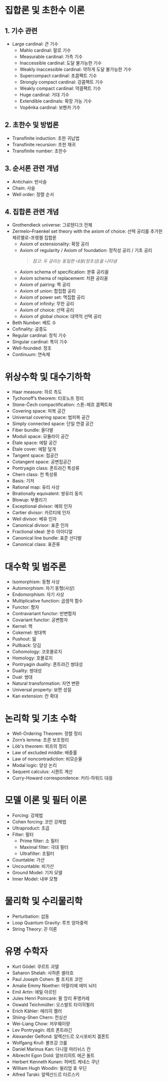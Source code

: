 # 집합론 및 초한수 이론​
## 1. 기수 관련​
- Large cardinal​: 큰 기수  
  - Mahlo cardinal​: 말로 기수  
  - Measurable cardinal​: 가측 기수  
  - Inaccessible cardinal​: 도달 불가능한 기수  
  - Weakly inaccessible cardinal​: 약하게 도달 불가능한 기수  
  - Supercompact cardinal​: 초콤팩트 기수  
  - Strongly compact cardinal​: 강콤팩트 기수  
  - Weakly compact cardinal​: 약콤팩트 기수  
  - Huge cardinal​: 거대 기수  
  - Extendible cardinals​: 확장 가능 기수  
  - Vopěnka cardinal​: 보펜카 기수  

## 2. 초한수 및 방법론​
- Transfinite induction​: 초한 귀납법  
- Transfinite recursion​: 초한 재귀  
- Transfinite number​: 초한수  

## 3. 순서론 관련 개념​
- Antichain​: 반사슬  
- Chain​: 사슬  
- Well order​: 정렬 순서  

## 4. 집합론 관련 개념​
- Grothendieck universe​: 그로텐디크 전체  
- Zermelo–Fraenkel set theory with the axiom of choice​: 선택 공리를 추가한 체르멜로-프렝켈 집합론  
  - Axiom of extensionality​: 확장 공리  
  - Axiom of regularity / Axiom of foundation​: 정칙성 공리 / 기초 공리  
    > *참고: 두 공리는 동일한 내용(정초성)을 나타냄*  
  - Axiom schema of specification​: 분류 공리꼴  
  - Axiom schema of replacement​: 치환 공리꼴  
  - Axiom of pairing​: 짝 공리  
  - Axiom of union​: 합집합 공리  
  - Axiom of power set​: 멱집합 공리  
  - Axiom of infinity​: 무한 공리  
  - Axiom of choice​: 선택 공리  
  - Axiom of global choice​: 대역적 선택 공리  
- Beth Number​: 베트 수  
- Cofinality​: 공종도  
- Regular cardinal​: 정칙 기수  
- Singular cardinal​: 특이 기수  
- Well-founded​: 정초  
- Continuum​: 연속체  

# 위상수학 및 대수기하학​
- Haar measure​: 하르 측도  
- Tychonoff’s theorem​: 티호노프 정리  
- Stone-Čech compactification​: 스톤-체흐 콤팩트화  
- Covering space​: 피복 공간  
- Universal covering space​: 범피복 공간  
- Simply connected space​: 단일 연결 공간  
- Fiber bundle​: 올다발  
- Moduli space​: 모듈라이 공간  
- Étale space​: 에탈 공간  
- Étale cover​: 에탈 덮개  
- Tangent space​: 접공간  
- Cotangent space​: 공변접공간  
- Pontryagin class​: 폰트랴긴 특성류  
- Chern class​: 천 특성류  
- Basis​: 기저  
- Rational map​: 유리 사상  
- Birationally equivalent​: 쌍유리 동치  
- Blowup​: 부풀리기  
- Exceptional divisor​: 예외 인자  
- Cartier divisor​: 카르티에 인자  
- Weil divisor​: 베유 인자  
- Canonical divisor​: 표준 인자  
- Fractional ideal​: 분수 아이디얼  
- Canonical line bundle​: 표준 선다발  
- Canonical class​: 표준류  

# 대수학 및 범주론​
- Isomorphism​: 동형 사상  
- Automorphism​: 자기 동형(사상)  
- Endomorphism​: 자기 사상  
- Multiplicative function​: 곱셈적 함수  
- Functor​: 함자  
- Contravariant functor​: 반변함자  
- Covariant functor​: 공변함자  
- Kernel​: 핵  
- Cokernel​: 쌍대핵  
- Pushout​: 밂  
- Pullback​: 당김  
- Cohomology​: 코호몰로지  
- Homology​: 호몰로지  
- Pontryagin duality​: 폰트랴긴 쌍대성  
- Duality​: 쌍대성  
- Dual​: 쌍대  
- Natural transformation​: 자연 변환  
- Universal property​: 보편 성질  
- Kan extension​: 칸 확대  

# 논리학 및 기초 수학​
- Well-Ordering Theorem​: 정렬 정리  
- Zorn’s lemma​: 초른 보조정리  
- Löb's theorem​: 뢰프의 정리  
- Law of excluded middle​: 배중률  
- Law of noncontradiction​: 비모순율  
- Modal logic​: 양상 논리  
- Sequent calculus​: 시퀀트 계산  
- Curry-Howard correspondence​: 커리-하워드 대응  

# 모델 이론 및 필터 이론​
- Forcing​: 강제법  
- Cohen forcing​: 코언 강제법  
- Ultraproduct​: 초곱  
- Filter​: 필터  
  - Prime filter​: 소 필터  
  - Maximal filter​: 극대 필터  
  - Ultrafilter​: 초필터  
- Countable​: 가산  
- Uncountable​: 비가산  
- Ground Model​: 기저 모델  
- Inner Model​: 내부 모형  

# 물리학 및 수리물리학​
- Perturbation​: 섭동  
- Loop Quantum Gravity​: 루프 양자중력  
- String Theory​: 끈 이론  

# 유명 수학자​
- Kurt Gödel​: 쿠르트 괴델  
- Saharon Shelah​: 사하론 셸라흐  
- Paul Joseph Cohen​: 폴 조지프 코언  
- Amalie Emmy Noether​: 아말리에 에미 뇌터  
- Emil Artin​: 에밀 아르틴  
- Jules Henri Poincaré​: 쥘 앙리 푸앵카레  
- Oswald Teichmüller​: 오스발트 타이히뮐러  
- Erich Kähler​: 에리히 켈러  
- Shiing-Shen Chern​: 천싱선  
- Wei-Liang Chow​: 저우웨이량  
- Lev Pontryagin​: 레프 폰트랴긴  
- Alexander Gelfond​: 알렉산드르 오시포비치 겔폰트  
- Wolfgang Krull​: 볼프강 크룰  
- Daniel Marinus Kan​: 다니얼 마리뉘스 칸  
- Albrecht Egon Dold​: 알브리히트 에곤 돌트  
- Herbert Kenneth Kunen​: 허버트 케네스 쿠넌  
- William Hugh Woodin​: 윌리엄 휴 우딘  
- Alfred Tarski​: 알렉산드르 타르스키  
